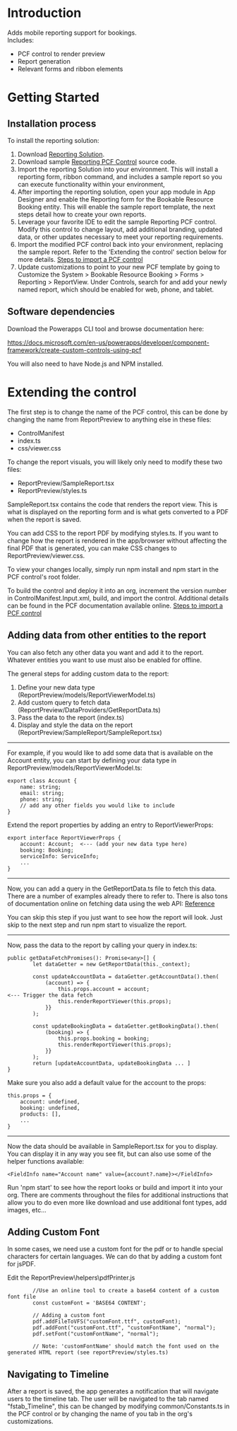 # Introduction 
Adds mobile reporting support for bookings.  
Includes:
- PCF control to render preview
- Report generation
- Relevant forms and ribbon elements

# Getting Started
## Installation process
To install the reporting solution:
1. Download [Reporting Solution](http://link.com).
2. Download sample [Reporting PCF Control](http://link.com) source code.
3. Import the reporting Solution into your environment. This will install a reporting form, ribbon command, and includes a sample report so you can execute functionality within your environment,
4. After importing the reporting solution, open your app module in App Designer and enable the Reporting form for the Bookable Resource Booking entity. This will enable the sample report template, the next steps detail how to create your own reports.
5. Leverage your favorite IDE to edit the sample Reporting PCF control. Modify this control to change layout, add additional branding, updated data, or other updates necessary to meet your reporting requirements.
6. Import the modified PCF control back into your environment, replacing the sample report. Refer to the 'Extending the control' section below for more details. [Steps to import a PCF control](https://docs.microsoft.com/en-us/powerapps/developer/component-framework/import-custom-controls)
7. Update customizations to point to your new PCF template by going to Customize the System > Bookable Resource Booking > Forms > Reporting > ReportView. Under Controls, search for and add your newly named report, which should be enabled for web, phone, and tablet.


##	Software dependencies
Download the Powerapps CLI tool and browse documentation here: 

https://docs.microsoft.com/en-us/powerapps/developer/component-framework/create-custom-controls-using-pcf

You will also need to have Node.js and NPM installed.

#	Extending the control
The first step is to change the name of the PCF control, this can be done by changing the name from ReportPreview to anything else in these files:
- ControlManifest
- index.ts
- css/viewer.css

To change the report visuals, you will likely only need to modify these two files:
- ReportPreview/SampleReport.tsx
- ReportPreview/styles.ts

SampleReport.tsx contains the code that renders the report view. This is what is displayed on the reporting form and is what gets converted to a PDF when the report is saved.

You can add CSS to the report PDF by modifying styles.ts. If you want to change how the report is rendered in the app/browser without affecting the final PDF that is generated, you can make CSS changes to ReportPreview/viewer.css.

To view your changes locally, simply run npm install and npm start in the PCF control's root folder.

To build the control and deploy it into an org, increment the version number in ControlManifest.Input.xml, build, and import the control. Additional details can be found in the PCF documentation available online. [Steps to import a PCF control](https://docs.microsoft.com/en-us/powerapps/developer/component-framework/import-custom-controls)

## Adding data from other entities to the report

You can also fetch any other data you want and add it to the report. Whatever entities you want to use must also be enabled for offline.

The general steps for adding custom data to the report:

1. Define your new data type (ReportPreview/models/ReportViewerModel.ts)
2. Add custom query to fetch data (ReportPreview/DataProviders/GetReportData.ts)
3. Pass the data to the report (index.ts)
4. Display and style the data on the report (ReportPreview/SampleReport/SampleReport.tsx)

---
For example, if you would like to add some data that is available on the Account entity, you can start by defining your data type in ReportPreview/models/ReportViewerModel.ts:

```
export class Account {
    name: string;
    email: string;
    phone: string;
    // add any other fields you would like to include
}
```

Extend the report properties by adding an entry to ReportViewerProps:
```
export interface ReportViewerProps {
    account: Account;  <--- (add your new data type here) 
    booking: Booking;
    serviceInfo: ServiceInfo;
    ...
}
```
---
Now, you can add a query in the GetReportData.ts file to fetch this data. There are a number of examples already there to refer to. There is also tons of documentation online on fetching data using the web API: [Reference](https://docs.microsoft.com/en-us/powerapps/developer/model-driven-apps/clientapi/reference/xrm-webapi)

You can skip this step if you just want to see how the report will look. Just skip to the next step and run npm start to visualize the report.

---

Now, pass the data to the report by calling your query in index.ts:
```
public getDataFetchPromises(): Promise<any>[] {
		let dataGetter = new GetReportData(this._context);

		const updateAccountData = dataGetter.getAccountData().then(
			(account) => {
				this.props.account = account;                               <--- Trigger the data fetch
				this.renderReportViewer(this.props);
			}}
		);

		const updateBookingData = dataGetter.getBookingData().then(
			(booking) => {
				this.props.booking = booking;
				this.renderReportViewer(this.props);
			}}
		);
		return [updateAccountData, updateBookingData ... ]
}
```

Make sure you also add a default value for the account to the props:
```
this.props = {
    account: undefined,
    booking: undefined,
    products: [],
    ...
}
```
---
Now the data should be available in SampleReport.tsx for you to display. You can display it in any way you see fit, but can also use some of the helper functions available:
```
<FieldInfo name="Account name" value={account?.name}></FieldInfo>
```

Run 'npm start' to see how the report looks or build and import it into your org. There are comments throughout the files for additional instructions that allow you to do even more like download and use additional font types, add images, etc...

## Adding Custom Font
In some cases, we need use a custom font for the pdf or to handle special characters for certain languages. We can do that by adding a custom font for jsPDF.

Edit the ReportPreview\helpers\pdfPrinter.js
```
		//Use an online tool to create a base64 content of a custom font file
		const customFont = 'BASE64 CONTENT';  

		// Adding a custom font
		pdf.addFileToVFS("customFont.ttf", customFont);
		pdf.addFont("customFont.ttf", "customFontName", "normal");
		pdf.setFont("customFontName", "normal");

		// Note: 'customFontName' should match the font used on the generated HTML report (see reportPreview/styles.ts)
```

## Navigating to Timeline
After a report is saved, the app generates a notification that will navigate users to the timeline tab. The user will be navigated to the tab named "fstab_Timeline", this can be changed by modifying common/Constants.ts in the PCF control or by changing the name of you tab in the org's customizations.